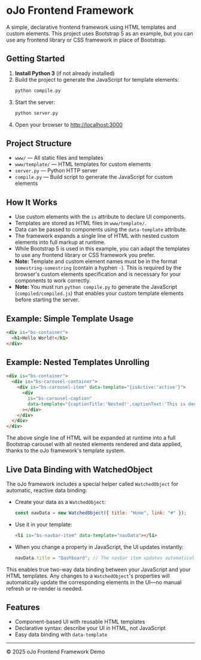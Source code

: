 # oJo Frontend Framework

A simple, declarative frontend framework using HTML templates and custom elements. This project uses Bootstrap 5 as an example, but you can use any frontend library or CSS framework in place of Bootstrap.

## Getting Started

1. **Install Python 3** (if not already installed)
2. Build the project to generate the JavaScript for template elements:
   ```sh
   python compile.py
   ```
3. Start the server:
   ```sh
   python server.py
   ```
4. Open your browser to [http://localhost:3000](http://localhost:3000)

## Project Structure

- `www/` — All static files and templates
- `www/template/` — HTML templates for custom elements
- `server.py` — Python HTTP server
- `compile.py` — Build script to generate the JavaScript for custom elements

## How It Works

- Use custom elements with the `is` attribute to declare UI components.
- Templates are stored as HTML files in `www/template/`.
- Data can be passed to components using the `data-template` attribute.
- The framework expands a single line of HTML with nested custom elements into full markup at runtime.
- While Bootstrap 5 is used in this example, you can adapt the templates to use any frontend library or CSS framework you prefer.
- **Note:** Template and custom element names must be in the format `somestring-somestring` (contain a hyphen `-`). This is required by the browser's custom elements specification and is necessary for your components to work correctly.
- **Note:** You must run `python compile.py` to generate the JavaScript (`compiled/compiled.js`) that enables your custom template elements before starting the server.

## Example: Simple Template Usage

```html
<div is="bs-container">
  <h1>Hello World!</h1>
</div>
```

## Example: Nested Templates Unrolling

```html
<div is="bs-container">
  <div is="bs-carousel-container">
    <div is="bs-carousel-item" data-template="{isActive:'active'}">
      <div
        is="bs-carousel-caption"
        data-template="{captionTitle:'Nested!',captionText:'This is deeply nested.'}"
      ></div>
    </div>
  </div>
</div>
```

The above single line of HTML will be expanded at runtime into a full Bootstrap carousel with all nested elements rendered and data applied, thanks to the oJo framework's template system.

## Live Data Binding with WatchedObject

The oJo framework includes a special helper called `WatchedObject` for automatic, reactive data binding:

- Create your data as a `WatchedObject`:
  ```js
  const navData = new WatchedObject({ title: "Home", link: "#" });
  ```
- Use it in your template:
  ```html
  <li is="bs-navbar-item" data-template="navData"></li>
  ```
- When you change a property in JavaScript, the UI updates instantly:
  ```js
  navData.title = "Dashboard"; // The navbar item updates automatically!
  ```

This enables true two-way data binding between your JavaScript and your HTML templates. Any changes to a `WatchedObject`'s properties will automatically update the corresponding elements in the UI—no manual refresh or re-render is needed.

## Features

- Component-based UI with reusable HTML templates
- Declarative syntax: describe your UI in HTML, not JavaScript
- Easy data binding with `data-template`

---

© 2025 oJo Frontend Framework Demo

